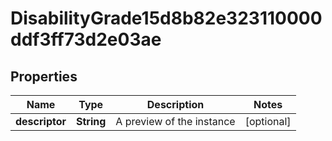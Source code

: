 

# DisabilityGrade15d8b82e323110000ddf3ff73d2e03ae


## Properties

| Name | Type | Description | Notes |
|------------ | ------------- | ------------- | -------------|
|**descriptor** | **String** | A preview of the instance |  [optional] |




